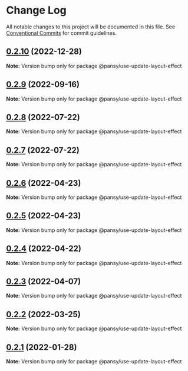 # Change Log

All notable changes to this project will be documented in this file.
See [Conventional Commits](https://conventionalcommits.org) for commit guidelines.

## [0.2.10](https://github.com/pansyjs/react-hooks/compare/@pansy/use-update-layout-effect@0.2.9...@pansy/use-update-layout-effect@0.2.10) (2022-12-28)

**Note:** Version bump only for package @pansy/use-update-layout-effect





## [0.2.9](https://github.com/pansyjs/react-hooks/compare/@pansy/use-update-layout-effect@0.2.8...@pansy/use-update-layout-effect@0.2.9) (2022-09-16)

**Note:** Version bump only for package @pansy/use-update-layout-effect





## [0.2.8](https://github.com/pansyjs/react-hooks/compare/@pansy/use-update-layout-effect@0.2.7...@pansy/use-update-layout-effect@0.2.8) (2022-07-22)

**Note:** Version bump only for package @pansy/use-update-layout-effect





## [0.2.7](https://github.com/pansyjs/react-hooks/compare/@pansy/use-update-layout-effect@0.2.6...@pansy/use-update-layout-effect@0.2.7) (2022-07-22)

**Note:** Version bump only for package @pansy/use-update-layout-effect





## [0.2.6](https://github.com/pansyjs/react-hooks/compare/@pansy/use-update-layout-effect@0.2.5...@pansy/use-update-layout-effect@0.2.6) (2022-04-23)

**Note:** Version bump only for package @pansy/use-update-layout-effect





## [0.2.5](https://github.com/pansyjs/react-hooks/compare/@pansy/use-update-layout-effect@0.2.4...@pansy/use-update-layout-effect@0.2.5) (2022-04-23)

**Note:** Version bump only for package @pansy/use-update-layout-effect





## [0.2.4](https://github.com/pansyjs/react-hooks/compare/@pansy/use-update-layout-effect@0.2.3...@pansy/use-update-layout-effect@0.2.4) (2022-04-22)

**Note:** Version bump only for package @pansy/use-update-layout-effect





## [0.2.3](https://github.com/pansyjs/react-hooks/compare/@pansy/use-update-layout-effect@0.2.2...@pansy/use-update-layout-effect@0.2.3) (2022-04-07)

**Note:** Version bump only for package @pansy/use-update-layout-effect





## [0.2.2](https://github.com/pansyjs/react-hooks/compare/@pansy/use-update-layout-effect@0.2.1...@pansy/use-update-layout-effect@0.2.2) (2022-03-25)

**Note:** Version bump only for package @pansy/use-update-layout-effect





## [0.2.1](https://github.com/pansyjs/react-hooks/compare/@pansy/use-update-layout-effect@0.2.0...@pansy/use-update-layout-effect@0.2.1) (2022-01-28)

**Note:** Version bump only for package @pansy/use-update-layout-effect
